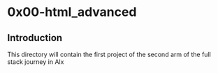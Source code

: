 # 0x00-html_advanced

## Introduction
This directory will contain the first project of the second arm of the full stack journey in Alx
